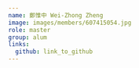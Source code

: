 ```yaml
---
name: 鄭惟中 Wei-Zhong Zheng 
image: images/members/607415054.jpg 
role: master
group: alum
links:
  github: link_to_github 
---
```

